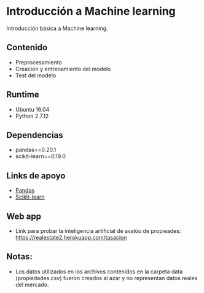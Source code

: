 # Introducción a Machine learning

Introducción básica a Machine learning.


## Contenido

- Preprocesamiento
- Creacion y entrenamiento del modelo 
- Test del modelo

## Runtime

- Ubuntu 16.04
- Python 2.7.12

## Dependencias

- pandas==0.20.1
- scikit-learn==0.19.0

## Links de apoyo 

- [Pandas](https://pandas.pydata.org/)  
- [Scikit-learn](http://scikit-learn.org/stable/) 

## Web app

- Link para probar la inteligencia artificial de avalúo de propieades: https://realestate2.herokuapp.com/tasacion

## Notas:

- Los datos utilizados en los archivos contenidos en la carpeta data (propiedades.csv) fueron creados al azar y no representan datos reales del mercado.
